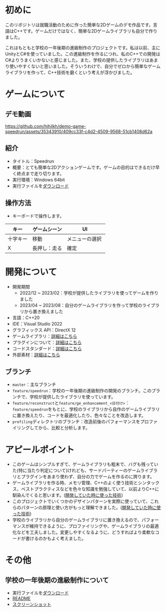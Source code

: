 # 初めに

このリポジトリは就職活動のために作った簡単な2Dゲームのデモ作品です。言語はC++です。ゲームだけではなく、簡単な2Dゲームライブラリも自分で作りました。

これはもともと学校の一年後期の進級制作のプロジェクトです。私は以前、主にUnityとC#を使っていました。この進級制作を作るにつれ、私のC++での開発はC#よりうまくいかないと感じました。また、学校の提供したライブラリはあまり使いやすくないと思いました。そういうわけで、自分でゼロから簡単なゲームライブラリを作って、C++技術を磨くという考えが浮かびました。

# ゲームについて

## デモ動画

https://github.com/hihilkh/demo-game-speedrun/assets/35343910/409cc33f-c4d2-4509-9568-51cb1408d62a

## 紹介

* タイトル：Speedrun
* 概要：とても簡単な2Dアクションゲームです。ゲームの目的はできるだけ早く終点まで走り切ります。
* 実行環境：Windows 64bit
* 実行ファイルを[ダウンロード](https://github.com/hihilkh/demo-game-speedrun/releases/latest)

## 操作方法

* キーボードで操作します。

| キー         | ゲームシーン   | UI          |
| ----------- | ----------- | ----------- |
| 十字キー     | 移動 　　     | メニューの選択 |
| X       　　| 長押し：走る   | 確定 　　　　　|

# 開発について

* 開発期間
	* 2022/12 ~ 2023/02：学校が提供したライブラリを使ってゲームを作りました
	* 2023/04 ~ 2023/08：自分のゲームライブラリを作って学校のライブラリから置き換えました
* 言語：C++20
* IDE：Visual Studio 2022
* グラフィックス API：DirectX 12
* ゲームライブラリ：[詳細はこちら](./doc/GameLibraryDetails.md)
* プラグインについて：[詳細はこちら](./doc/PluginDependency.md)
* コードスタンダード：[詳細はこちら](./doc/CodeStandard.md)
* 外部素材：[詳細はこちら](./doc/ExternalResources.md)

## ブランチ

* `master`：主なブランチ
* `feature/speedrun`：学校の一年後期の進級制作の開発のブランチ。このブランチで、学校が提供したライブラリを使っています。
* `feature/reconstruct`と`feature/ge_enhancement_<日付け>`：`feature/speedrun`をもとに、学校のライブラリから自作のゲームライブラリに置き換えたり、コードを最適化したり、色々なことを改造します。
* `profiling`ディレクトリのブランチ：改造前後のパフォーマンスをプロファイリングしてから、比較と分析します。

# アピールポイント

* このゲームはシンプルすぎて、ゲームライブラリも粗末で、バグも残っていた(特に当たり判定について)けれども、サードパーティーのゲームライブラリとプラグインをあまり使わず、自分の力でゲームを作るのに誇ります。
* ゲームライブラリを作る時、メモリ管理、C++のよく使う技術とシンタックス、ベストプラクティスなどを色々な知識を勉強していて、以前よりC++に馴染んでくると思います。([開発していた時に使った技術](./doc/GameLibraryDetails.md#%E9%96%8B%E7%99%BA%E3%81%97%E3%81%A6%E3%81%84%E3%81%9F%E6%99%82%E3%81%AB%E4%BD%BF%E3%81%A3%E3%81%9F%E6%8A%80%E8%A1%93))
* このプロジェクトでいくつかのデザインパターンを実際に使っていて、これらのパターンの原理と使い方がもっと理解できました。([開発していた時に使った技術](./doc/GameLibraryDetails.md#%E9%96%8B%E7%99%BA%E3%81%97%E3%81%A6%E3%81%84%E3%81%9F%E6%99%82%E3%81%AB%E4%BD%BF%E3%81%A3%E3%81%9F%E6%8A%80%E8%A1%93))
* 学校のライブラリから自分のゲームライブラリに置き換えるので、パフォーマンスが維持できるように、プロファイリングや、ゲームライブラリの最適化などを工夫しました。変更しやすくなるように、どうすればより柔軟なコードが書けるのかもよく考えました。

# その他

## 学校の一年後期の進級制作について

- 実行ファイルを[ダウンロード](https://github.com/hihilkh/demo-game-speedrun/releases/tag/release%2F1.0.0.0_first_year_project)
- [README](./doc/進級制作/README.md)
- [スクリーンショット](./doc/進級制作/スクリーンショット/)
